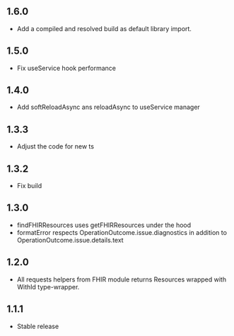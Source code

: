 ## 1.6.0

-   Add a compiled and resolved build as default library import.

## 1.5.0

-   Fix useService hook performance

## 1.4.0

-   Add softReloadAsync ans reloadAsync to useService manager

## 1.3.3

-   Adjust the code for new ts

## 1.3.2

-   Fix build

## 1.3.0

-   findFHIRResources uses getFHIRResources under the hood
-   formatError respects OperationOutcome.issue.diagnostics in addition to OperationOutcome.issue.details.text

## 1.2.0

-   All requests helpers from FHIR module returns Resources wrapped with WithId type-wrapper.

## 1.1.1

-   Stable release
